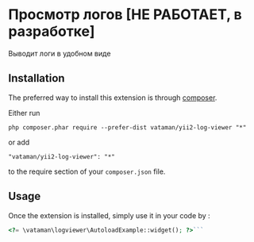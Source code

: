 Просмотр логов [НЕ РАБОТАЕТ, в разработке]
==============
Выводит логи в удобном виде

Installation
------------

The preferred way to install this extension is through [composer](http://getcomposer.org/download/).

Either run

```
php composer.phar require --prefer-dist vataman/yii2-log-viewer "*"
```

or add

```
"vataman/yii2-log-viewer": "*"
```

to the require section of your `composer.json` file.


Usage
-----

Once the extension is installed, simply use it in your code by  :

```php
<?= \vataman\logviewer\AutoloadExample::widget(); ?>```
